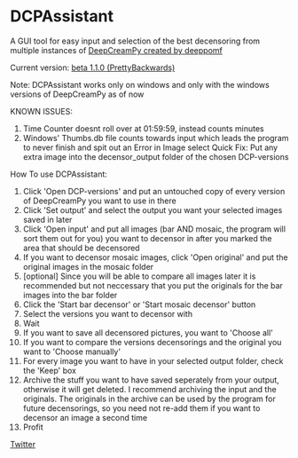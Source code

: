 # DCPAssistant
A GUI tool for easy input and selection of the best decensoring from multiple instances of [DeepCreamPy created by deeppomf](https://github.com/deeppomf/DeepCreamPy)

Current version: [beta 1.1.0 (PrettyBackwards)](https://github.com/DCPAssistant/DCPAssistant/releases/tag/v1.1.0-beta)

Note: DCPAssistant works only on windows and only with the windows versions of DeepCreamPy as of now

KNOWN ISSUES:
1. Time Counter doesnt roll over at 01:59:59, instead counts minutes
2. Windows' Thumbs.db file counts towards input which leads the program to never finish and spit out an Error in Image select
Quick Fix: Put any extra image into the decensor_output folder of the chosen DCP-versions
  
How To use DCPAssistant:
1. Click 'Open DCP-versions' and put an untouched copy of every version of DeepCreamPy you want to use in there
2. Click 'Set output' and select the output you want your selected images saved in later
3. Click 'Open input' and put all images (bar AND mosaic, the program will sort them out for you) you want to decensor in after you marked the area that should be decensored
4. If you want to decensor mosaic images, click 'Open original' and put the original images in the mosaic folder
5. [optional] Since you will be able to compare all images later it is recommended but not neccessary that you put the originals for the bar images into the bar folder
6. Click the 'Start bar decensor' or 'Start mosaic decensor' button
7. Select the versions you want to decensor with
8. Wait
9. If you want to save all decensored pictures, you want to 'Choose all'
10. If you want to compare the versions decensorings and the original you want to 'Choose manually'
11. For every image you want to have in your selected output folder, check the 'Keep' box
12. Archive the stuff you want to have saved seperately from your output, otherwise it will get deleted. I recommend archiving the input and the originals. The originals in the archive can be used by the program for future decensorings, so you need not re-add them if you want to decensor an image a second time
13. Profit

[Twitter](https://twitter.com/DCPAssistant)
